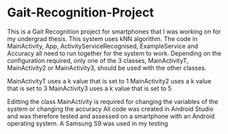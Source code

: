 # Gait-Recognition-Project
This is a Gait Recognition project for smartphones that I was working on for my undergrad thesis. This system uses kNN algorithm. The code in MainActivity, App, ActivityServiceRecognised, ExampleService and Accuracy all need to run together for the system to work. Depending on the configuration required, only one of the 3 classes, MainActivityT, MainActivity2 or MainActivity3, should be used with the other classes. 

MainActivityT uses a k value that is set to 1
MainActivity2 uses a k value that is set to 3
MainActivity3 uses a k value that is set to 5

Editting the class MainActivity is required for changing the variables of the system or changing the accuracy
All code was created in Android Studio and was therefore tested and assessed on a smartphone with an Android operating system. A Samsung S9 was used in my testing
